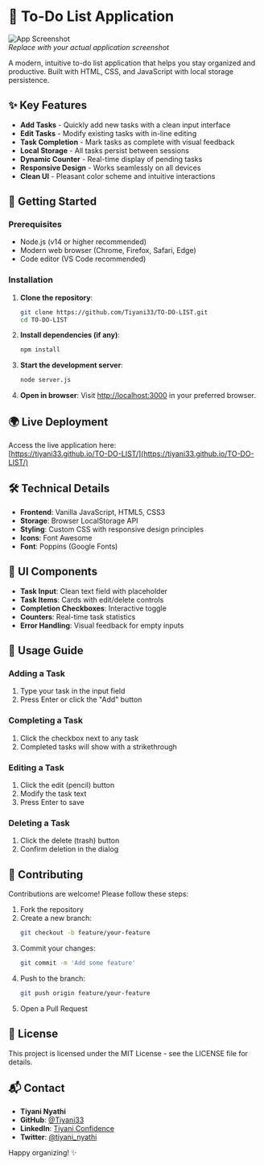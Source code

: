 # 📝 To-Do List Application

![App Screenshot](https://i.imgur.com/sample-screenshot.png)  
*Replace with your actual application screenshot*

A modern, intuitive to-do list application that helps you stay organized and productive. Built with HTML, CSS, and JavaScript with local storage persistence.

## ✨ Key Features

- **Add Tasks** - Quickly add new tasks with a clean input interface
- **Edit Tasks** - Modify existing tasks with in-line editing
- **Task Completion** - Mark tasks as complete with visual feedback
- **Local Storage** - All tasks persist between sessions
- **Dynamic Counter** - Real-time display of pending tasks
- **Responsive Design** - Works seamlessly on all devices
- **Clean UI** - Pleasant color scheme and intuitive interactions

## 🚀 Getting Started

### Prerequisites

- Node.js (v14 or higher recommended)
- Modern web browser (Chrome, Firefox, Safari, Edge)
- Code editor (VS Code recommended)

### Installation

1. **Clone the repository**:
   ```bash
   git clone https://github.com/Tiyani33/TO-DO-LIST.git
   cd TO-DO-LIST
   ```

2. **Install dependencies (if any)**:
   ```bash
   npm install
   ```

3. **Start the development server**:
   ```bash
   node server.js
   ```

4. **Open in browser**:
   Visit [http://localhost:3000](http://localhost:3000) in your preferred browser.

## 🌍 Live Deployment

Access the live application here:  
[https://tiyani33.github.io/TO-DO-LIST/](https://tiyani33.github.io/TO-DO-LIST/)

## 🛠️ Technical Details

- **Frontend**: Vanilla JavaScript, HTML5, CSS3  
- **Storage**: Browser LocalStorage API  
- **Styling**: Custom CSS with responsive design principles  
- **Icons**: Font Awesome  
- **Font**: Poppins (Google Fonts)  

## 🎨 UI Components

- **Task Input**: Clean text field with placeholder
- **Task Items**: Cards with edit/delete controls
- **Completion Checkboxes**: Interactive toggle
- **Counters**: Real-time task statistics
- **Error Handling**: Visual feedback for empty inputs

## 📖 Usage Guide

### Adding a Task
1. Type your task in the input field
2. Press Enter or click the "Add" button

### Completing a Task
1. Click the checkbox next to any task
2. Completed tasks will show with a strikethrough

### Editing a Task
1. Click the edit (pencil) button
2. Modify the task text
3. Press Enter to save

### Deleting a Task
1. Click the delete (trash) button
2. Confirm deletion in the dialog

## 🤝 Contributing

Contributions are welcome! Please follow these steps:

1. Fork the repository
2. Create a new branch:
   ```bash
   git checkout -b feature/your-feature
   ```
3. Commit your changes:
   ```bash
   git commit -m 'Add some feature'
   ```
4. Push to the branch:
   ```bash
   git push origin feature/your-feature
   ```
5. Open a Pull Request

## 📜 License

This project is licensed under the MIT License - see the LICENSE file for details.

## 📬 Contact

- **Tiyani Nyathi**  
- **GitHub**: [@Tiyani33](https://github.com/Tiyani33)  
- **LinkedIn**: [Tiyani Confidence](https://www.linkedin.com/in/tiyani-confidence)  
- **Twitter**: [@tiyani_nyathi](https://twitter.com/tiyani_nyathi)  

Happy organizing! ✨

